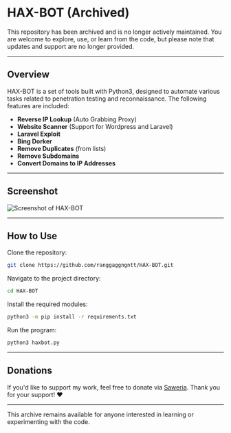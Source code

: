 # HAX-BOT (Archived)

This repository has been archived and is no longer actively maintained. You are welcome to explore, use, or learn from the code, but please note that updates and support are no longer provided.

---

## Overview

HAX-BOT is a set of tools built with Python3, designed to automate various tasks related to penetration testing and reconnaissance. The following features are included:

- **Reverse IP Lookup** (Auto Grabbing Proxy)
- **Website Scanner** (Support for Wordpress and Laravel)
- **Laravel Exploit**
- **Bing Dorker**
- **Remove Duplicates** (from lists)
- **Remove Subdomains**
- **Convert Domains to IP Addresses**

---

## Screenshot

<img src='picture.png' alt="Screenshot of HAX-BOT">

---

## How to Use

Clone the repository:

```bash
git clone https://github.com/ranggaggngntt/HAX-BOT.git
```

Navigate to the project directory:

```bash
cd HAX-BOT
```

Install the required modules:

```bash
python3 -m pip install -r requirements.txt
```

Run the program:

```bash
python3 haxbot.py
```

---

## Donations

If you'd like to support my work, feel free to donate via [Saweria](https://saweria.co/ranggaggngntt). Thank you for your support! ❤️

---

This archive remains available for anyone interested in learning or experimenting with the code.
